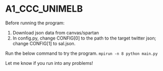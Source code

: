 # A1_CCC_UNIMELB

Before running the program: 
1. Download json data from canvas/spartan
2. In config.py, change CONFIG[0] to the path to the target twitter json; change CONFIG[1] to sal.json.

Run the below command to try the program.
`mpirun -n 8 python main.py`

Let me know if you run into any problems!
